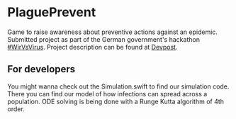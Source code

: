 # PlaguePrevent
Game to raise awareness about preventive actions against an epidemic.
Submitted project as part of the German government's hackathon [#WirVsVirus](https://wirvsvirushackathon.org).
Project description can be found at [Devpost](https://devpost.com/submit-to/9683-wirvsvirus/start/submissions/145061-046_gamification_plagueprevent/edit).


## For developers

You might wanna check out the Simulation.swift to find our simulation code.
There you can find our model of how infections can spread across a population. 
ODE solving is being done with a Runge Kutta algorithm of 4th order.
